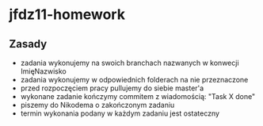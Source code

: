# jfdz11-homework

## Zasady

- zadania wykonujemy na swoich branchach nazwanych w konwecji ImięNazwisko
- zadania wykonujemy w odpowiednich folderach na nie przeznaczone
- przed rozpoczęciem pracy pullujemy do siebie master'a
- wykonane zadanie kończymy commitem z wiadomością: "Task X done"
- piszemy do Nikodema o zakończonym zadaniu
- termin wykonania podany w każdym zadaniu jest ostateczny
